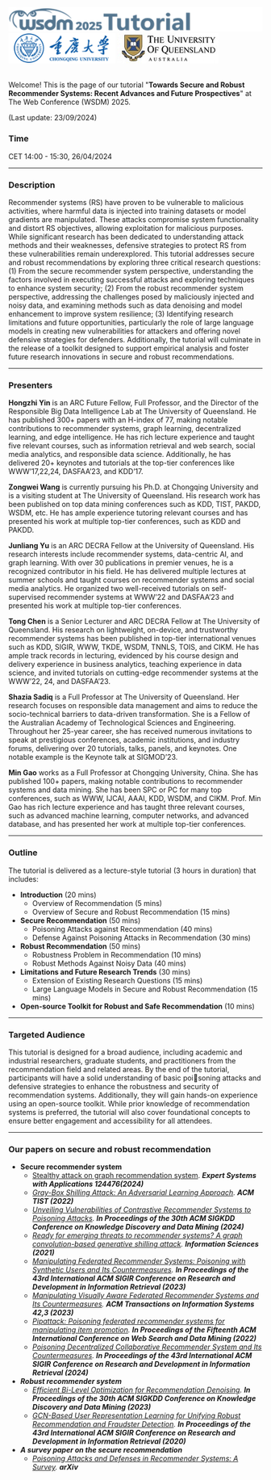 ![logo_tutorial](https://raw.githubusercontent.com/secure-robust-recsys/secure-robust-recsys.github.io/main/logo.png)
![uqcqu_logo](https://raw.githubusercontent.com/secure-robust-recsys/secure-robust-recsys.github.io/main/ug3.png)
![uq_logo](https://raw.githubusercontent.com/secure-robust-recsys/secure-robust-recsys.github.io/main/uq_logo2.jpg)
 
<br>
Welcome! This is the page of our tutorial "<b>Towards Secure and Robust Recommender Systems: Recent Advances and Future Prospectives</b>" at The Web Conference (WSDM) 2025.

(Last update: 23/09/2024)

### Time
CET 14:00 - 15:30, 26/04/2024
<hr>

### Description

Recommender systems (RS) have proven to be vulnerable to malicious activities, where harmful data is injected into training datasets or model gradients are manipulated. These attacks compromise system functionality and distort RS objectives, allowing exploitation for malicious purposes. While significant research has been dedicated to understanding attack methods and their weaknesses, defensive strategies to protect RS from these vulnerabilities remain underexplored. This tutorial addresses secure and robust recommendations by exploring three critical research questions: (1) From the secure recommender system perspective, understanding the factors involved in executing successful attacks and exploring techniques to enhance system security; (2) From the robust recommender system perspective, addressing the challenges posed by maliciously injected and noisy data, and examining methods such as data denoising and model enhancement to improve system resilience; (3) Identifying research limitations and future opportunities, particularly the role of large language models in creating new vulnerabilities for attackers and offering novel defensive strategies for defenders. Additionally, the tutorial will culminate in the release of a toolkit designed to support empirical analysis and foster future research innovations in secure and robust recommendations. 
<hr>

### Presenters

<b>Hongzhi Yin</b> is an ARC Future Fellow, Full Professor, and the Director of the Responsible Big Data Intelligence Lab at The University of Queensland. He has published 300+ papers with an H-index of 77, making notable contributions to recommender systems, graph learning, decentralized learning, and edge intelligence. He has rich lecture experience and taught five relevant courses, such as information retrieval and web search, social media analytics, and responsible data science. Additionally, he has delivered 20+ keynotes and tutorials at the top-tier conferences like WWW’17,22,24, DASFAA’23, and KDD’17. 

<b>Zongwei Wang</b>  is currently pursuing his Ph.D. at Chongqing University and is a visiting student at The University of Queensland. His research work has been published on top data mining conferences such as KDD, TIST, PAKDD, WSDM, etc. He has ample experience tutoring relevant courses and has presented his work at multiple top-tier conferences, such as KDD and PAKDD. 

<b>Junliang Yu</b> is an ARC DECRA Fellow at the University of Queensland. His research interests include recommender systems, data-centric AI, and graph learning. With over 30 publications in premier venues, he is a recognized contributor in his field. He has delivered multiple lectures at summer schools and taught courses on recommender systems and social media analytics. He organized two well-received tutorials on self-supervised recommender systems at WWW’22 and DASFAA’23 and presented his work at multiple top-tier conferences.

<b>Tong Chen</b> is a Senior Lecturer and ARC DECRA Fellow at The University of Queensland. His research on lightweight, on-device, and trustworthy recommender systems has been published in top-tier international venues such as KDD, SIGIR, WWW, TKDE, WSDM, TNNLS, TOIS, and CIKM. He has ample track records in lecturing, evidenced by his course design and delivery experience in business analytics, teaching experience in data science, and invited tutorials on cutting-edge recommender systems at the WWW’22, 24, and DASFAA’23.

<b>Shazia Sadiq</b> is a Full Professor at The University of Queensland. Her research focuses on responsible data management and aims to reduce the socio-technical barriers to data-driven transformation. She is a Fellow of the Australian Academy of Technological Sciences and Engineering. Throughout her 25-year career, she has received numerous invitations to speak at prestigious conferences, academic institutions, and industry forums, delivering over 20 tutorials, talks, panels, and keynotes. One notable example is the Keynote talk at SIGMOD’23.

<b>Min Gao</b> works as a Full Professor at Chongqing University, China. She has published 100+ papers, making notable contributions to recommender systems and data mining. She has been SPC or PC for many top conferences, such as WWW, IJCAI, AAAI, KDD, WSDM, and CIKM. Prof. Min Gao has rich lecture experience and has taught three relevant courses, such as advanced machine learning, computer networks, and advanced database, and has presented her work at multiple top-tier conferences.

<hr>

### Outline

The tutorial is delivered as a lecture-style tutorial (3 hours in duration) that includes:
- <b>Introduction</b>  (20 mins)
  - Overview of Recommendation (5 mins)
  - Overview of Secure and Robust Recommendation (15 mins)   
- <b>Secure Recommendation</b>  (50 mins)
  - Poisoning Attacks against Recommendation (40 mins)
  - Defense Against Poisoning Attacks in Recommendation (30 mins)
- <b>Robust Recommendation</b>  (50 mins)
   - Robustness Problem in Recommendation (10 mins)
   - Robust Methods Against Noisy Data (40 mins)
- <b> Limitations and Future Research Trends</b>  (30 mins)
   - Extension of Existing Research Questions (15 mins)
   - Large Language Models in Secure and Robust Recommendation (15 mins)
- <b>Open-source Toolkit for Robust and Safe Recommendation</b> (10 mins)
<hr>

### Targeted Audience

  This tutorial is designed for a broad audience, including academic and industrial researchers, graduate students, and practitioners from the recommendation field and related areas. By the end of the tutorial, participants will have a solid understanding of basic poisoning attacks and defensive strategies to enhance the robustness and security of recommendation systems. Additionally, they will gain hands-on experience using an open-source toolkit. While prior knowledge of recommendation systems is preferred, the tutorial will also cover foundational concepts to ensure better engagement and accessibility for all attendees.

<hr>

### Our papers on secure and robust recommendation

- <b>Secure recommender system</b>
  + [Stealthy attack on graph recommendation system](https://doi.org/10.1016/j.eswa.2024.124476). <i><b>Expert Systems with Applications 124476(2024)</b><i> <br>
  + [Gray-Box Shilling Attack: An Adversarial Learning Approach](https://doi.org/10.1145/3512352). <i><b>ACM TIST (2022)</b><i> <br>
  + [Unveiling Vulnerabilities of Contrastive Recommender Systems to Poisoning Attacks](https://doi.org/10.1145/3637528.3671795). <i><b>  In Proceedings of the 30th ACM SIGKDD Conference on Knowledge Discovery and Data Mining (2024)</b><i> <br>
  + [Ready for emerging threats to recommender systems? A graph convolution-based generative shilling attack](https://doi.org/10.1016/j.ins.2021.07.041). <i><b>Information Sciences (2021)</b><i> <br>
  + [Manipulating Federated Recommender Systems: Poisoning with Synthetic Users and Its Countermeasures](https://doi.org/10.1145/3539618.3591722). <i><b>In Proceedings of the 43rd International ACM SIGIR Conference on Research and Development in Information Retrieval (2023)</b><i> <br>
  + [Manipulating Visually Aware Federated Recommender Systems and Its Countermeasures](https://doi.org/10.1145/3630005). <i><b>ACM Transactions on Information Systems 42,3 (2023)</b><i> <br>
  + [Pipattack: Poisoning federated recommender systems for manipulating item promotion](https://doi.org/10.1145/3488560.3498386). <i><b> In Proceedings of the Fifteenth ACM International Conference on Web Search and Data Mining (2022)</b><i> <br>
  + [Poisoning Decentralized Collaborative Recommender System and Its Countermeasures](https://doi.org/10.1145/3626772.3657814). <i><b>In Proceedings of the 43rd International ACM SIGIR Conference on Research and Development in Information Retrieval (2024)</b><i> <br>
- <b>Robust recommender system </b>
  + [Efficient Bi-Level Optimization for Recommendation Denoising](https://doi.org/10.1145/3580305.3599324). <i><b> In Proceedings of the 30th ACM SIGKDD Conference on Knowledge Discovery and Data Mining (2023)</b><i> <br>
  + [GCN-Based User Representation Learning for Unifying Robust Recommendation and Fraudster Detection](https://doi.org/10.1145/3397271.3401165). <i><b>In Proceedings of the 43rd International ACM SIGIR Conference on Research and Development in Information Retrieval (2020)</b><i> <br>
- <b>A survey paper on the secure recommendation</b>
  + [Poisoning Attacks and Defenses in Recommender Systems: A Survey](https://doi.org/10.48550/arXiv.2406.01022). <i><b>arXiv</b><i> <br>
